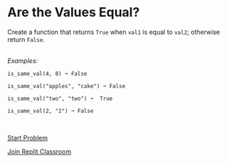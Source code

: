 # Are the Values Equal?
Create a function that returns `True` when `val1` is equal to `val2`; otherwise return `False`.  
<br/>

*Examples:*
```
is_same_val(4, 8) ➞ False

is_same_val("apples", "cake") ➞ False

is_same_val("two", "two") ➞  True

is_same_val(2, "2") ➞ False
```
<br/>

[Start Problem](https://replit.com/team/whs-spring-2023/Equal-Values)

[Join Replit Classroom](https://replit.com/teams/join/ciwokbvrowmmulyjrztgezuxhnyrnvgj-whs-spring-2023)

